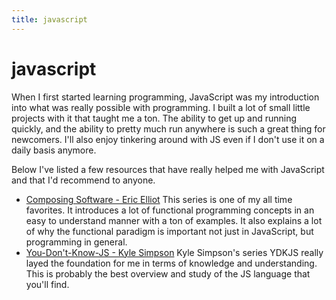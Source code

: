 ```yaml
---
title: javascript
---
```


# javascript

When I first started learning programming, JavaScript was my introduction into
what was really possible with programming. I built a lot of small little
projects with it that taught me a ton. The ability to get up and running
quickly, and the ability to pretty much run anywhere is such a great thing for
newcomers. I'll also enjoy tinkering around with JS even if I don't use it on a
daily basis anymore.

Below I've listed a few resources that have really helped me with JavaScript and
that I'd recommend to anyone.

  - [Composing Software - Eric Elliot](https://medium.com/javascript-scene/composing-software-the-book-f31c77fc3ddc)
    This series is one of my all time favorites. It introduces a lot of
    functional programming concepts in an easy to understand manner with a ton
    of examples. It also explains a lot of why the functional paradigm is
    important not just in JavaScript, but programming in general.
  - [You-Don't-Know-JS - Kyle Simpson](https://github.com/getify/You-Dont-Know-JS) Kyle Simpson's series
    YDKJS really layed the foundation for me in terms of knowledge and
    understanding. This is probably the best overview and study of the JS
    language that you'll find.
